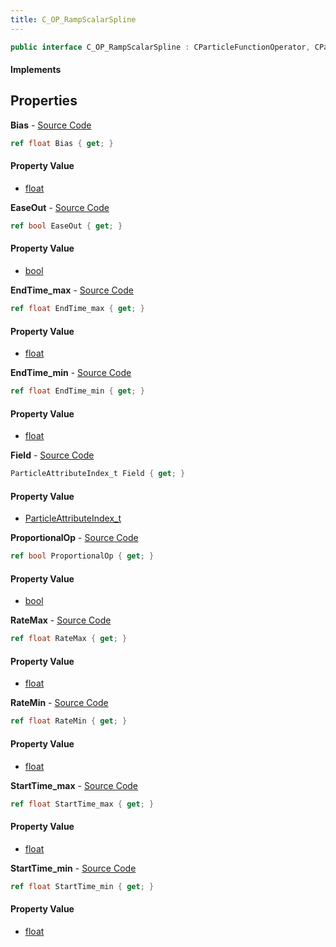 ```yaml
---
title: C_OP_RampScalarSpline
---
```


```csharp
public interface C_OP_RampScalarSpline : CParticleFunctionOperator, CParticleFunction, ISchemaClass<CParticleFunction>, ISchemaClass<CParticleFunctionOperator>, ISchemaClass<C_OP_RampScalarSpline>, ISchemaField, ISchemaClass, INativeHandle
```

#### Implements

## Properties

**Bias** - [Source Code](https://github.com/swiftly-solution/swiftlys2/blob/main/managed/src/SwiftlyS2.Generated/Schemas/Interfaces/C_OP_RampScalarSpline.cs#L28)

```csharp
ref float Bias { get; }
```

#### Property Value

- [float](https://learn.microsoft.com/dotnet/api/system.single)

**EaseOut** - [Source Code](https://github.com/swiftly-solution/swiftlys2/blob/main/managed/src/SwiftlyS2.Generated/Schemas/Interfaces/C_OP_RampScalarSpline.cs#L34)

```csharp
ref bool EaseOut { get; }
```

#### Property Value

- [bool](https://learn.microsoft.com/dotnet/api/system.boolean)

**EndTime_max** - [Source Code](https://github.com/swiftly-solution/swiftlys2/blob/main/managed/src/SwiftlyS2.Generated/Schemas/Interfaces/C_OP_RampScalarSpline.cs#L26)

```csharp
ref float EndTime_max { get; }
```

#### Property Value

- [float](https://learn.microsoft.com/dotnet/api/system.single)

**EndTime_min** - [Source Code](https://github.com/swiftly-solution/swiftlys2/blob/main/managed/src/SwiftlyS2.Generated/Schemas/Interfaces/C_OP_RampScalarSpline.cs#L24)

```csharp
ref float EndTime_min { get; }
```

#### Property Value

- [float](https://learn.microsoft.com/dotnet/api/system.single)

**Field** - [Source Code](https://github.com/swiftly-solution/swiftlys2/blob/main/managed/src/SwiftlyS2.Generated/Schemas/Interfaces/C_OP_RampScalarSpline.cs#L30)

```csharp
ParticleAttributeIndex_t Field { get; }
```

#### Property Value

- [ParticleAttributeIndex_t](/docs/api/shared/schemadefinitions/particleattributeindex_t)

**ProportionalOp** - [Source Code](https://github.com/swiftly-solution/swiftlys2/blob/main/managed/src/SwiftlyS2.Generated/Schemas/Interfaces/C_OP_RampScalarSpline.cs#L32)

```csharp
ref bool ProportionalOp { get; }
```

#### Property Value

- [bool](https://learn.microsoft.com/dotnet/api/system.boolean)

**RateMax** - [Source Code](https://github.com/swiftly-solution/swiftlys2/blob/main/managed/src/SwiftlyS2.Generated/Schemas/Interfaces/C_OP_RampScalarSpline.cs#L18)

```csharp
ref float RateMax { get; }
```

#### Property Value

- [float](https://learn.microsoft.com/dotnet/api/system.single)

**RateMin** - [Source Code](https://github.com/swiftly-solution/swiftlys2/blob/main/managed/src/SwiftlyS2.Generated/Schemas/Interfaces/C_OP_RampScalarSpline.cs#L16)

```csharp
ref float RateMin { get; }
```

#### Property Value

- [float](https://learn.microsoft.com/dotnet/api/system.single)

**StartTime_max** - [Source Code](https://github.com/swiftly-solution/swiftlys2/blob/main/managed/src/SwiftlyS2.Generated/Schemas/Interfaces/C_OP_RampScalarSpline.cs#L22)

```csharp
ref float StartTime_max { get; }
```

#### Property Value

- [float](https://learn.microsoft.com/dotnet/api/system.single)

**StartTime_min** - [Source Code](https://github.com/swiftly-solution/swiftlys2/blob/main/managed/src/SwiftlyS2.Generated/Schemas/Interfaces/C_OP_RampScalarSpline.cs#L20)

```csharp
ref float StartTime_min { get; }
```

#### Property Value

- [float](https://learn.microsoft.com/dotnet/api/system.single)

